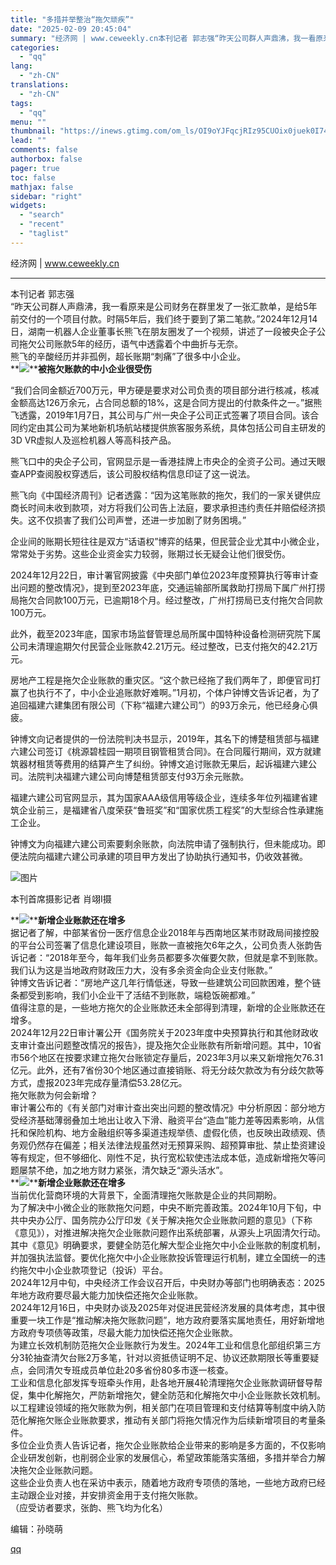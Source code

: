 ```yaml
---
title: "多措并举整治“拖欠顽疾”"
date: "2025-02-09 20:45:04"
summary: "经济网 | www.ceweekly.cn本刊记者 郭志强“昨天公司群人声鼎沸，我一看原来是公司财务..."
categories:
  - "qq"
lang:
  - "zh-CN"
translations:
  - "zh-CN"
tags:
  - "qq"
menu: ""
thumbnail: "https://inews.gtimg.com/om_ls/OI9oYJFqcjRIz95CUOix0juek0I74rCu18jVVfCVyUTmUAA_640360/0"
lead: ""
comments: false
authorbox: false
pager: true
toc: false
mathjax: false
sidebar: "right"
widgets:
  - "search"
  - "recent"
  - "taglist"
---
```


经济网 | www.ceweekly.cn

---

本刊记者 郭志强  
“昨天公司群人声鼎沸，我一看原来是公司财务在群里发了一张汇款单，是给5年前交付的一个项目付款。时隔5年后，我们终于要到了第二笔款。”2024年12月14日，湖南一机器人企业董事长熊飞在朋友圈发了一个视频，讲述了一段被央企子公司拖欠公司账款5年的经历，语气中透露着个中曲折与无奈。  
熊飞的辛酸经历并非孤例，超长账期“刺痛”了很多中小企业。  
**![](https://inews.gtimg.com/om_bt/G8xsXBeAnHFuCkrfd4E9YZBbeo7OEoTlWAzbMQZMhxjnsAA/0)******被拖欠账款的中小企业很受伤****  

“我们合同金额近700万元，甲方硬是要求对公司负责的项目部分进行核减，核减金额高达126万余元，占合同总额的18%，这是合同方提出的付款条件之一。”据熊飞透露，2019年1月7日，其公司与广州一央企子公司正式签署了项目合同。该合同约定由其公司为某地新机场航站楼提供旅客服务系统，具体包括公司自主研发的3D VR虚拟人及巡检机器人等高科技产品。

  


熊飞口中的央企子公司，官网显示是一香港挂牌上市央企的全资子公司。通过天眼查APP查阅股权穿透后，该公司股权结构信息印证了这一说法。

  


熊飞向《中国经济周刊》记者透露：“因为这笔账款的拖欠，我们的一家关键供应商长时间未收到款项，对方将我们公司告上法庭，要求承担违约责任并赔偿经济损失。这不仅损害了我们公司声誉，还进一步加剧了财务困境。”

  


企业间的账期长短往往是双方“话语权”博弈的结果，但民营企业尤其中小微企业，常常处于劣势。这些企业资金实力较弱，账期过长无疑会让他们很受伤。

  


2024年12月22日，审计署官网披露《中央部门单位2023年度预算执行等审计查出问题的整改情况》，提到至2023年底，交通运输部所属救助打捞局下属广州打捞局拖欠合同款100万元，已逾期18个月。经过整改，广州打捞局已支付拖欠合同款100万元。

  


此外，截至2023年底，国家市场监督管理总局所属中国特种设备检测研究院下属公司未清理逾期欠付民营企业账款42.21万元。经过整改，已支付拖欠的42.21万元。

  


房地产工程是拖欠企业账款的重灾区。“这个款已经拖了我们两年了，即便官司打赢了也执行不了，中小企业追账款好难啊。”1月初，个体户钟博文告诉记者，为了追回福建六建集团有限公司（下称“福建六建公司”）的93万余元，他已经身心俱疲。

  


钟博文向记者提供的一份法院判决书显示，2019年，其名下的博楚租赁部与福建六建公司签订《桃源碧桂园一期项目钢管租赁合同》。在合同履行期间，双方就建筑器材租赁等费用的结算产生了纠纷。钟博文追讨账款无果后，起诉福建六建公司。法院判决福建六建公司向博楚租赁部支付93万余元账款。

  


福建六建公司官网显示，其为国家AAA级信用等级企业，连续多年位列福建省建筑企业前三，是福建省八度荣获“鲁班奖”和“国家优质工程奖”的大型综合性承建施工企业。

  


钟博文为向福建六建公司索要剩余账款，向法院申请了强制执行，但未能成功。即便法院向福建六建公司承建的项目甲方发出了协助执行通知书，仍收效甚微。

  


![图片](https://inews.gtimg.com/om_bt/Ol5_h76ovL2nNBiEa_jFwjQlTn3zgYGMktRkc9In9Vh00AA/641)

本刊首席摄影记者 肖翊I摄

  
**![](https://inews.gtimg.com/om_bt/Gq05pn5KqBIrAIaC-5WfafA-hYFxqKys5s2NT6MJVG5ZkAA/0)********新增企业账款还在增多******  
据记者了解，中部某省份一医疗信息企业2018年与西南地区某市财政局间接控股的平台公司签署了信息化建设项目，账款一直被拖欠6年之久，公司负责人张韵告诉记者：“2018年至今，每年我们业务员都要多次催要欠款，但就是拿不到账款。我们认为这是当地政府财政压力大，没有多余资金向企业支付账款。”  
钟博文告诉记者：“房地产这几年行情低迷，导致一些建筑公司回款困难，整个链条都受到影响，我们小企业干了活结不到账款，端稳饭碗都难。”  
值得注意的是，一些地方拖欠的企业账款还未全部得到清理，新增的企业账款还在增多。  
2024年12月22日审计署公开《国务院关于2023年度中央预算执行和其他财政收支审计查出问题整改情况的报告》，提及拖欠企业账款有所新增问题。其中，10省市56个地区在按要求建立拖欠台账锁定存量后，2023年3月以来又新增拖欠76.31亿元。此外，还有7省份30个地区通过直接销账、将无分歧欠款改为有分歧欠款等方式，虚报2023年完成存量清偿53.28亿元。  
拖欠账款为何会新增？  
审计署公布的《有关部门对审计查出突出问题的整改情况》中分析原因：部分地方受经济基础薄弱叠加土地出让收入下滑、融资平台“造血”能力差等因素影响，从信托和保险机构、地方金融组织等多渠道违规举债、虚假化债，也反映出政绩观、债务观仍然存在偏差；相关法律法规虽然对无预算采购、超预算审批、禁止垫资建设等有规定，但不够细化、刚性不足，执行宽松软使违法成本低，造成新增拖欠等问题屡禁不绝，加之地方财力紧张，清欠缺乏“源头活水”。  
**![](https://inews.gtimg.com/om_bt/Gdad52xju1jfxAIVzMK5JbU6YAldssQjLtIXs0pc0tVF0AA/0)******新增企业账款还在增多****  
当前优化营商环境的大背景下，全面清理拖欠账款是企业的共同期盼。  
为了解决中小微企业的账款拖欠问题，中央不断完善政策。2024年10月下旬，中共中央办公厅、国务院办公厅印发《关于解决拖欠企业账款问题的意见》（下称《意见》），对推进解决拖欠企业账款问题作出系统部署，从源头上巩固清欠行动。  
其中《意见》明确要求，要健全防范化解大型企业拖欠中小企业账款的制度机制，并加强执法监督。要优化拖欠中小企业账款投诉管理运行机制，建立全国统一的违约拖欠中小企业款项登记（投诉）平台。  
2024年12月中旬，中央经济工作会议召开后，中央财办等部门也明确表态：2025年地方政府要尽最大能力加快偿还拖欠企业账款。  
2024年12月16日，中央财办谈及2025年对促进民营经济发展的具体考虑，其中很重要一块工作是“推动解决拖欠账款问题”，地方政府要落实属地责任，用好新增地方政府专项债等政策，尽最大能力加快偿还拖欠企业账款。  
为建立长效机制防范拖欠企业账款行为发生。2024年工业和信息化部组织第三方分3轮抽查清欠台账2万多笔，针对以资抵债证明不足、协议还款期限长等重要疑点，会同清欠专班成员单位赴20多省份80多市逐一核查。  
工业和信息化部发挥专班牵头作用，赴各地开展4轮清理拖欠企业账款调研督导帮促，集中化解拖欠，严防新增拖欠，健全防范和化解拖欠中小企业账款长效机制。  
以工程建设领域的拖欠账款为例，相关部门在项目管理和支付结算等制度中纳入防范化解拖欠账企业账款要求，推动有关部门将拖欠情况作为后续新增项目的考量条件。  
多位企业负责人告诉记者，拖欠企业账款给企业带来的影响是多方面的，不仅影响企业研发创新，也削弱企业家的发展信心，希望政策能落实落细，多措并举合力解决拖欠企业账款问题。  
这些企业负责人也在采访中表示，随着地方政府专项债的落地，一些地方政府已经主动跟企业对接，并安排资金用于支付拖欠账款。  
（应受访者要求，张韵、熊飞均为化名）  
  
编辑：孙晓萌

[qq](https://new.qq.com/rain/a/20250209A05XT200)
